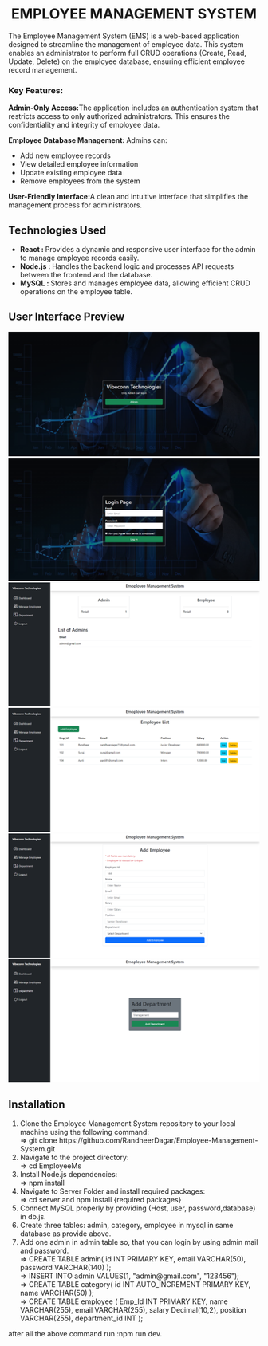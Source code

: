 <h1 style="text-align:center">EMPLOYEE MANAGEMENT SYSTEM</h1>
<p>The Employee Management System (EMS) is a web-based application designed to streamline the management of employee data. This system enables an administrator to perform full CRUD operations (Create, Read, Update, Delete) on the employee database, ensuring efficient employee record management.</p>

<h3>Key Features:</h3>
<p><span style="font-weight:bold">Admin-Only Access:</span>The application includes an authentication system that restricts access to only authorized administrators. This ensures the confidentiality and integrity of employee data.</p>
<p><span style="font-weight:bold">Employee Database Management: </span> Admins can:
<ul>
<li>Add new employee records</li>
<li>View detailed employee information</li>
<li>Update existing employee data</li>
<li>Remove employees from the system</li>
</ul>
</p>
<p><span style="font-weight:bold">User-Friendly Interface:</span>A clean and intuitive interface that simplifies the management process for administrators.</p>

<h2>Technologies Used</h2>
<ul>
<li><span style="font-weight:bold">React : </span>Provides a dynamic and responsive user interface for the admin to manage employee records easily.</li>
<li><span style="font-weight:bold">Node.js : </span>Handles the backend logic and processes API requests between the frontend and the database.</li>
<li><span style="font-weight:bold">MySQL : </span>Stores and manages employee data, allowing efficient CRUD operations on the employee table.</li>
</ul>

<h2>User Interface Preview</h2>
<img src="./public/images/Home-page.png" alt="Home Page">
<img src="./public/images/login-page.png" alt="Home Page">
<img src="./public/images/Dashboard-page.png" alt="Home Page">
<img src="./public/images/employees.png" alt="Home Page">
<img src="./public/images/Add-Employee-form.png" alt="Home Page">
<img src="./public/images/add-department-form.png" alt="Home Page">

<h2>Installation</h2>
<ol>
<li>Clone the Employee Management System repository to your local machine using the following command:<br>
<span> => git clone https://github.com/RandheerDagar/Employee-Management-System.git</span>
</li>
<li>Navigate to the project directory:<br>
<span> => cd EmployeeMs</span>
</li>
<li>Install Node.js dependencies:<br>
<span> => npm install</span>
</li>
<li>Navigate to Server Folder and install required packages:<br>
<span> => cd server and  npm install {required packages}</span>
</li>
</li>
<li>Connect MySQL properly by providing (Host, user, password,database) in db.js.
</li>
<li>Create three tables: admin, category, employee in mysql in same database as provide above.</li>
<li>Add one admin in admin table so, that you can login by using admin mail and password.</li>
<div> => CREATE TABLE admin(
id INT PRIMARY KEY,
email VARCHAR(50),
password VARCHAR(140)
);</div>
<div> => INSERT INTO admin VALUES(1, "admin@gmail.com", "123456");</div>
<div> => CREATE TABLE category(
id INT AUTO_INCREMENT PRIMARY KEY,
name VARCHAR(50)
);</div>
<div> => CREATE TABLE employee (
    Emp_Id INT PRIMARY KEY,
    name VARCHAR(255),
    email VARCHAR(255),
    salary Decimal(10,2),
    position VARCHAR(255),
    department_id INT
);</div>
</ol>
<p>after all the above command run :npm run dev.</p>
